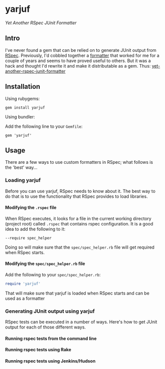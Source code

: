 # yarjuf

_Yet Another RSpec JUnit Formatter_

## Intro

I've never found a gem that can be relied on to generate JUnit
output from [RSpec](https://www.relishapp.com/rspec/rspec-core/docs). Previously, I'd cobbled together a [formatter](http://www.natontesting.com/2012/05/25/rspec-junit-formatter-for-jenkins/) that worked for me for a couple of years and seems to have proved
useful to others. But it was a hack and thought I'd rewrite it
and make it distributable as a gem. Thus: [yet-another-rspec-junit-formatter](https://github.com/natritmeyer/yarjuf)

## Installation

Using rubygems:

`gem install yarjuf`

Using bundler:

Add the following line to your `Gemfile`:

`gem 'yarjuf'`
 
## Usage

There are a few ways to use custom formatters in RSpec; what follows is
the 'best' way...

### Loading yarjuf

Before you can use yarjuf, RSpec needs to know about it. The best way to
do that is to use the functionality that RSpec provides to load
libraries. 

#### Modifying the `.rspec` file

When RSpec executes, it looks for a file in the current working
directory (project root) called `.rspec` that contains rspec
configuration. It is a good idea to add the following to it:

`--require spec_helper`

Doing so will make sure that the `spec/spec_helper.rb` file will get
required when RSpec starts.

#### Modifying the `spec/spec_helper.rb` file

Add the following to your `spec/spec_helper.rb`:

```ruby
require 'yarjuf'
```

That will make sure that yarjuf is loaded when RSpec starts and can be
used as a formatter

### Generating JUnit output using yarjuf

RSpec tests can be executed in a number of ways. Here's how to get JUnit
output for each of those different ways.

#### Running rspec tests from the command line

#### Running rspec tests using Rake

#### Running rspec tests using Jenkins/Hudson


